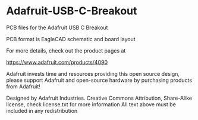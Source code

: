 # Adafruit-USB-C-Breakout

PCB files for the Adafruit USB C Breakout

PCB format is EagleCAD schematic and board layout

For more details, check out the product pages at

https://www.adafruit.com/products/4090

Adafruit invests time and resources providing this open source design, please support Adafruit and open-source hardware by purchasing products from Adafruit!

Designed by Adafruit Industries. Creative Commons Attribution, Share-Alike license, check license.txt for more information All text above must be included in any redistribution
